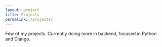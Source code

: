```yaml
---
layout: project
title: Projects
permalink: /projects/
---
```


Few of my projects. Currently doing more in backend, focused in Python and Django.
